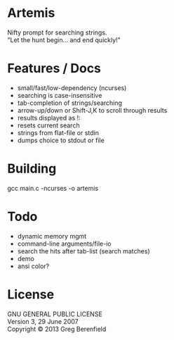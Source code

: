 Artemis
=======
Nifty prompt for searching strings.  
"Let the hunt begin... and end quickly!"

Features / Docs
===============
* small/fast/low-dependency (ncurses)
* searching is case-insensitive
* tab-completion of strings/searching
* arrow-up/down or Shift-J,K to scroll through results
* results displayed as !: <chosen strings>
* <space> resets current search
* strings from flat-file or stdin
* dumps choice to stdout or file

Building
========
gcc main.c -ncurses -o artemis

Todo
====
* dynamic memory mgmt
* command-line arguments/file-io
* search the hits after tab-list (search matches)
* demo
* ansi color?

License
=======
GNU GENERAL PUBLIC LICENSE  
Version 3, 29 June 2007  
Copyright © 2013 Greg Berenfield
